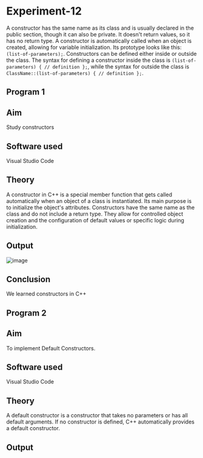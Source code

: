 # Experiment-12
A constructor has the same name as its class and is usually declared in the public section, though it can also be private. It doesn't return values, so it has no return type. A constructor is automatically called when an object is created, allowing for variable initialization. Its prototype looks like this: `(list-of-parameters);`. Constructors can be defined either inside or outside the class. The syntax for defining a constructor inside the class is `(list-of-parameters) { // definition };`, while the syntax for outside the class is `ClassName::(list-of-parameters) { // definition };`.
## Program 1
## Aim
Study constructors

## Software used
Visual Studio Code

## Theory
A constructor in C++ is a special member function that gets called automatically when an object of a class is instantiated. Its main purpose is to initialize the object's attributes. Constructors have the same name as the class and do not include a return type. They allow for controlled object creation and the configuration of default values or specific logic during initialization.

## Output
![image](https://github.com/user-attachments/assets/66dceb61-e88d-4e58-8560-eee5f733c642)

## Conclusion
We learned constructors in C++

## Program 2
## Aim
To implement Default Constructors.

## Software used
Visual Studio Code

## Theory
A default constructor is a constructor that takes no parameters or has all default arguments. If no constructor is defined, C++ automatically provides a default constructor.

## Output

